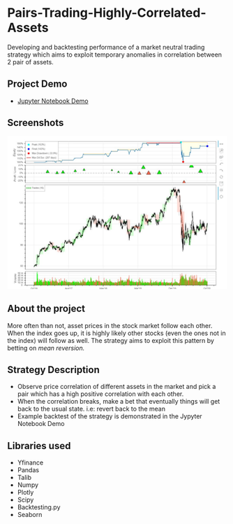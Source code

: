 # Pairs-Trading-Highly-Correlated-Assets
Developing and backtesting performance of a market neutral trading strategy which aims to exploit temporary anomalies in correlation between 2 pair of assets.

## Project Demo
* [Jupyter Notebook Demo](https://nbviewer.jupyter.org/github/Naharul98/Pairs-Trading-Highly-Correlated-Assets/blob/main/Pairs-Trading-Highly-Correlated-Assets.ipynb)

## Screenshots
![Example Comparision ScreenShot](https://github.com/Naharul98/Pairs-Trading-Highly-Correlated-Assets/blob/main/Screenshot/screenshot.jpg?raw=true)

## About the project

More often than not, asset prices in the stock market follow each other. When the index goes up, it is highly likely other stocks (even the ones not in the index) will follow as well. The strategy aims to exploit this pattern by betting on *mean reversion.*

## Strategy Description
* Observe price correlation of different assets in the market and pick a pair which has a high positive correlation with each other.
* When the correlation breaks, make a bet that eventually things will get back to the usual state. i.e: revert back to the mean
* Example backtest of the strategy is demonstrated in the Jypyter Notebook Demo

## Libraries used
+ Yfinance
+ Pandas
+ Talib
+ Numpy
+ Plotly
+ Scipy
+ Backtesting.py
+ Seaborn
